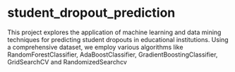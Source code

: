 # student_dropout_prediction
This project explores the application of machine learning and data mining techniques for predicting student dropouts in educational institutions. Using a comprehensive dataset, we employ various algorithms like RandomForestClassifier, AdaBoostClassifier, GradientBoostingClassifier, GridSearchCV and RandomizedSearchcv 
